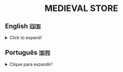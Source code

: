 <h1 align="center">MEDIEVAL STORE</h1>

## English 🇬🇧
<details>
  <summary>Click to expand!</summary>
  
### Description 📝
Medieval Store is a RESTful API developed with the MSC (Model-Service-Controller) layered software architecture during the Back-end module at [Trybe](https://www.betrybe.com/) in September, 2022.   
The objective of Medieval store is to simulate the management system of a medieval/fantasy store with CRUD endpoints for users, products and orders.

### Technologies and Tools 🔧
<img src="https://img.shields.io/badge/Docker-2CA5E0?style=for-the-badge&logo=docker&logoColor=white" alt="docker-logo"/>
<img src="https://img.shields.io/badge/npm-CB3837?style=for-the-badge&logo=npm&logoColor=white" alt="npm-logo"/>
<img src="https://img.shields.io/badge/MySQL-005C84?style=for-the-badge&logo=mysql&logoColor=white" alt="mysql-logo"/>
<img src="https://img.shields.io/badge/TypeScript-007ACC?style=for-the-badge&logo=typescript&logoColor=white" alt="typescript-logo"/>
<img src="https://img.shields.io/badge/Node.js-339933?style=for-the-badge&logo=nodedotjs&logoColor=white" alt="nodejs-logo"/>
<img src="https://img.shields.io/badge/Express.js-000000?style=for-the-badge&logo=express&logoColor=white" alt="expressjs-logo"/>
<img src="https://img.shields.io/badge/JWT-000000?style=for-the-badge&logo=JSON%20web%20tokens&logoColor=white" alt="jwt-logo"/>
<img src="https://img.shields.io/badge/Swagger-85EA2D?style=for-the-badge&logo=Swagger&logoColor=white" alt="swagger-logo"/>
<img src="https://img.shields.io/badge/Postman-FF6C37?style=for-the-badge&logo=Postman&logoColor=white" alt="postman-logo"/>

Medieval Store was developed through **Docker** to create an isolated development environment. The **npm** package **express-async-errors** was used to deal with asynchronous errors. This project was developed using the **MSC** (Model-Service-Controller) layered architecture, with **MySQL** as the chosen database management system.   
Also, the **jsonwebtoken** (JWT) library was used to generate and authenticate tokens, adding a layer of security to this API, using validation through middlewares.
The **Express.js** framework was used to structure this API's endpoints in a **RESTful** manner and the **TypeScript** superset was used to develop a robust, strongly typed software.   
Afterwards, **Swagger** and **Postman** were used to write and publish Medieval Store's documentation.


### 🎯 This API's documentation is available [here](https://documenter.getpostman.com/view/22527487/2s83YWn66h)!

</details>

## Português 🇧🇷
<details>
  <summary>Clique para expandir!</summary>
  
### Descrição 📝
Medieval Store é uma API RESTful desenvolvida com a arquitetura de software em camadas MSC (Model-Service-Controller) durante o módulo Back-end na [Trybe](https://www.betrybe.com/) em Setembro de 2022.   
O objetivo do Medieval Store é simular o sistema de gestão de uma loja medieval/fantasia com endpoints CRUD para usuários, produtos e pedidos.

### Tecnologias e Ferramentas 🔧
<img src="https://img.shields.io/badge/Docker-2CA5E0?style=for-the-badge&logo=docker&logoColor=white" alt="docker-logo"/>
<img src="https://img.shields.io/badge/npm-CB3837?style=for-the-badge&logo=npm&logoColor=white" alt="npm-logo"/>
<img src="https://img.shields.io/badge/MySQL-005C84?style=for-the-badge&logo=mysql&logoColor=white" alt="mysql-logo"/>
<img src="https://img.shields.io/badge/TypeScript-007ACC?style=for-the-badge&logo=typescript&logoColor=white" alt="typescript-logo"/>
<img src="https://img.shields.io/badge/Node.js-339933?style=for-the-badge&logo=nodedotjs&logoColor=white" alt="nodejs-logo"/>
<img src="https://img.shields.io/badge/Express.js-000000?style=for-the-badge&logo=express&logoColor=white" alt="expressjs-logo"/>
<img src="https://img.shields.io/badge/JWT-000000?style=for-the-badge&logo=JSON%20web%20tokens&logoColor=white" alt="jwt-logo"/>
<img src="https://img.shields.io/badge/Swagger-85EA2D?style=for-the-badge&logo=Swagger&logoColor=white" alt="swagger-logo"/>
<img src="https://img.shields.io/badge/Postman-FF6C37?style=for-the-badge&logo=Postman&logoColor=white" alt="postman-logo"/>

Medieval Store foi desenvolvido através do **Docker** para criar um ambiente de desenvolvimento isolado. O pacote **npm** **express-async-errors** foi usado para lidar com erros assíncronos. Este projeto foi desenvolvido utilizando a arquitetura em camadas **MSC** (Model-Service-Controller), com o **MySQL** como sistema de gerenciamento de banco de dados escolhido.   
Além disso, a biblioteca **jsonwebtoken** (JWT) foi utilizada para gerar e autenticar tokens, adicionando uma camada de segurança a esta API, utilizando validações via middlewares.
A estrutura **Express.js** foi usada para estruturar os endpoints dessa API de maneira **RESTful** e o superset **TypeScript** foi usado para desenvolver um software robusto e fortemente tipado.   
Posteriormente, **Swagger** e **Postman** foram usados ​​para escrever e publicar a documentação da Medieval Store.


### 🎯 A documentação desta API está disponível [aqui](https://documenter.getpostman.com/view/22527487/2s83YWn66h)!

</details>





